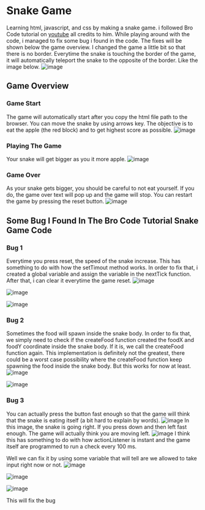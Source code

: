 # **Snake Game**
Learning html, javascript, and css by making a snake game. i followed Bro Code tutorial on [youtube](https://youtu.be/Je0B3nHhKmM) all credits to him. While playing around with the code, i managed to fix some bug i found in the code. The fixes will be shown below the game overview. I changed the game a little bit so that there is no border. Everytime the snake is touching the border of the game, it will automatically teleport the snake to the opposite of the border. Like the image below.
![image](https://user-images.githubusercontent.com/115076652/215307250-31e7ccda-0d8c-4e26-933e-eabb5ca6f9d9.png)


## **Game Overview**

### Game Start
The game will automatically start after you copy the html file path to the browser. You can move the snake by using arrows key. The objective is to eat the apple (the red block) and to get highest score as possible.
![image](https://user-images.githubusercontent.com/115076652/215306272-200b439d-698d-4c62-9785-5943e924f755.png)


### Playing The Game
Your snake will get bigger as you it more apple.
![image](https://user-images.githubusercontent.com/115076652/215306344-b65ec23f-d91c-4727-b5c2-b093baf4611c.png)


### Game Over
As your snake gets bigger, you should be careful to not eat yourself. If you do, the game over text will pop up and the game will stop. You can restart the game by pressing the reset button.
![image](https://user-images.githubusercontent.com/115076652/215306414-3d9a23dc-5e30-42b7-989b-7042031abad6.png)


## Some Bug I Found In The Bro Code Tutorial Snake Game Code
### Bug 1
Everytime you press reset, the speed of the snake increase. This has something to do with how the setTimout method works. In order to fix that, i created a global variable and assign the variable in the nextTick function. After that, i can clear it everytime the game reset.
![image](https://user-images.githubusercontent.com/115076652/215307005-dbf7a9dc-18cd-4046-a96a-0b102006b311.png)

![image](https://user-images.githubusercontent.com/115076652/215307058-da0a66cc-6e16-463a-8cb6-5a343576d15b.png)

![image](https://user-images.githubusercontent.com/115076652/215307013-e0748f70-24ce-4d2e-976b-b018476f3786.png)

### Bug 2 
Sometimes the food will spawn inside the snake body. In order to fix that, we simply need to check if the createFood function created the foodX and foodY coordinate inside the snake body. If it is, we call the createFood function again. This implementation is definitely not the greatest, there could be a worst case possibility where the createFood function keep spawning the food inside the snake body. But this works for now at least.
![image](https://user-images.githubusercontent.com/115076652/215307179-4b484923-47e2-4480-9bc1-1d2bf2845521.png)

![image](https://user-images.githubusercontent.com/115076652/215307185-1e1ebbfb-8f8f-4156-8bac-cbbb5de6ffd2.png)

### Bug 3 
You can actually press the button fast enough so that the game will think that the snake is eating itself (a bit hard to explain by words).
![image](https://user-images.githubusercontent.com/115076652/215307368-55918f41-53bf-4821-900b-389c4c9b776d.png)
In this image, the snake is going right. If you press down and then left fast enough. The game will actually think you are moving left.
![image](https://user-images.githubusercontent.com/115076652/215307445-3e2124f6-1fb0-4ccf-b933-6e8d9b6843cf.png)
I think this has something to do with how actionListener is instant and the game itself are programmed to run a check every 100 ms.

Well we can fix it by using some variable that will tell are we allowed to take input right now or not.
![image](https://user-images.githubusercontent.com/115076652/215307483-57788934-dca6-45ad-b04c-25a2a0e63e70.png)

![image](https://user-images.githubusercontent.com/115076652/215307486-7630818c-260d-411e-bf1e-0d34b88f547c.png)

![image](https://user-images.githubusercontent.com/115076652/215307492-1351b8d7-5b92-4fac-9a60-45c4feb0dffa.png)

This will fix the bug






